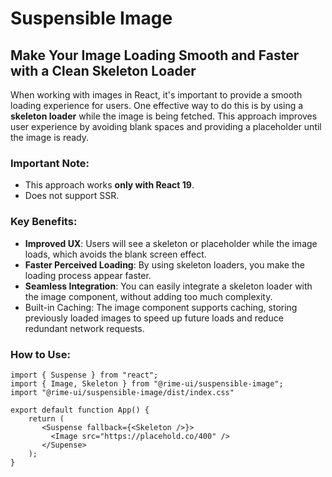 # Suspensible Image

## Make Your Image Loading Smooth and Faster with a Clean Skeleton Loader

When working with images in React, it's important to provide a smooth loading experience for users. One effective way to do this is by using a **skeleton loader** while the image is being fetched. This approach improves user experience by avoiding blank spaces and providing a placeholder until the image is ready.

### Important Note:
- This approach works **only with React 19**.
- Does not support SSR.

### Key Benefits:
- **Improved UX**: Users will see a skeleton or placeholder while the image loads, which avoids the blank screen effect.
- **Faster Perceived Loading**: By using skeleton loaders, you make the loading process appear faster.
- **Seamless Integration**: You can easily integrate a skeleton loader with the image component, without adding too much complexity.
- Built-in Caching: The image component supports caching, storing previously loaded images to speed up future loads and reduce redundant network requests.

### How to Use:

```tsx
import { Suspense } from "react";
import { Image, Skeleton } from "@rime-ui/suspensible-image";
import "@rime-ui/suspensible-image/dist/index.css"

export default function App() {
    return (
       <Suspense fallback={<Skeleton />}>
         <Image src="https://placehold.co/400" />
       </Supense>
    );
}
```